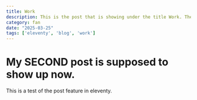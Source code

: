 ```yaml
---
title: Work
description: This is the post that is showing under the title Work. There isn't any content ready to go for this one...
category: fan
date: "2025-03-25"
tags: ['eleventy', 'blog', 'work']
---
```


# My SECOND post is supposed to show up now.

This is a test of the post feature in eleventy.